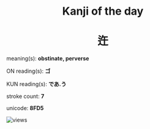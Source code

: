 <h1 align="center">Kanji of the day</h1>
<h1 align="center">迕</h1>
<p align="left">meaning(s): <b>obstinate, perverse</b></p>
<p align="left">ON reading(s): <b>ゴ</b></p>
<p align="left">KUN reading(s): <b>であ.う</b></p>
<p align="left">stroke count: <b>7</b></p>
<p align="left">unicode: <b>8FD5</b></p>
<p align="left"><img src="https://komarev.com/ghpvc/?username=tristanwagner-kanjioftheday&label=Views&color=0e75b6&style=flat" alt="views"/></p>
